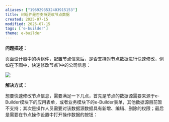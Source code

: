 ```yaml
---
aliases: ["1969293532403915153"]
title: 树组件是否支持更改节点数据
created: 2025-07-15
modified: 2025-07-15
tags: ['e-builder']
theme: e-builder
---
```


**问题描述：**

页面设计器中的树组件，配置节点信息后，是否支持对节点数据进行快速修改，例如在下图中，快速修改节点1中的公司信息：

![](https://myhelpdoc.oss-cn-heyuan.aliyuncs.com/mdimages/fc4a2f4d343bb2d63adcf4460a73fcfe.jpg)

**解决方式：**

想要快速修改节点信息，需要满足一下几点，首先是节点的数据源需要来源于e-Builder模块下的应用表单，或者业务模块下的e-Builder表单，其他数据源目前暂不支持；其次是操作人员需要对该数据源数据具有新增、编辑、删除的权限；最后是需要在节点操作设置中打开操作数据的按钮：

